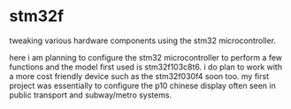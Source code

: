 # stm32f
tweaking various hardware components using the stm32 microcontroller.

here i am planning to configure the stm32 microcontroller to perform a few functions and the model first used is stm32f103c8t6.
i do plan to work with a more cost friendly device such as the stm32f030f4 soon too.
my first project was essentially to configure the p10 chinese display often seen in public transport and subway/metro systems.
